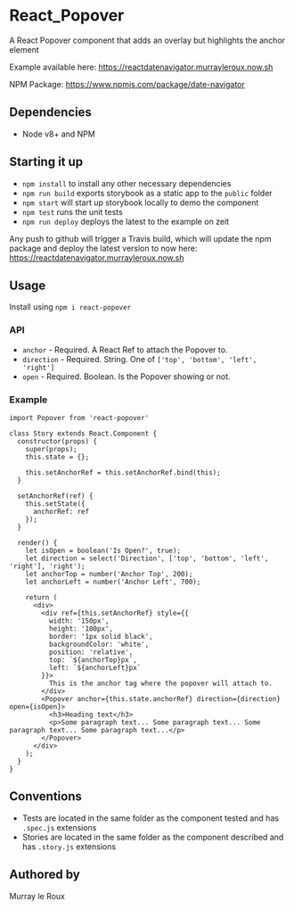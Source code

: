 # React_Popover
A React Popover component that adds an overlay but highlights the anchor element

Example available here: https://reactdatenavigator.murrayleroux.now.sh

NPM Package: https://www.npmjs.com/package/date-navigator

## Dependencies

* Node v8+ and NPM

## Starting it up

* `npm install` to install any other necessary dependencies
* `npm run build` exports storybook as a static app to the `public` folder
* `npm start` will start up storybook locally to demo the component
* `npm test` runs the unit tests
* `npm run deploy` deploys the latest to the example on zeit

Any push to github will trigger a Travis build, which will update the npm package and deploy the latest version to now here: https://reactdatenavigator.murrayleroux.now.sh

## Usage

Install using `npm i react-popover`

### API

* `anchor` - Required. A React Ref to attach the Popover to.
* `direction` - Required. String. One of `['top', 'bottom', 'left', 'right']`
* `open` - Required. Boolean. Is the Popover showing or not.

### Example

```
import Popover from 'react-popover'

class Story extends React.Component {
  constructor(props) {
    super(props);
    this.state = {};

    this.setAnchorRef = this.setAnchorRef.bind(this);
  }

  setAnchorRef(ref) {
    this.setState({
      anchorRef: ref
    });
  }

  render() {
    let isOpen = boolean('Is Open?', true);
    let direction = select('Direction', ['top', 'bottom', 'left', 'right'], 'right');
    let anchorTop = number('Anchor Top', 200);
    let anchorLeft = number('Anchor Left', 700);

    return (
      <div>
        <div ref={this.setAnchorRef} style={{
          width: '150px',
          height: '100px',
          border: '1px solid black',
          backgroundColor: 'white',
          position: 'relative',
          top: `${anchorTop}px`,
          left: `${anchorLeft}px`
        }}>
          This is the anchor tag where the popover will attach to.
        </div>
        <Popover anchor={this.state.anchorRef} direction={direction} open={isOpen}>
          <h3>Heading text</h3>
          <p>Some paragraph text... Some paragraph text... Some paragraph text... Some paragraph text...</p>
        </Popover>
      </div>
    );
  }
}
```

## Conventions

* Tests are located in the same folder as the component tested and has `.spec.js` extensions
* Stories are located in the same folder as the component described and has `.story.js` extensions

## Authored by
Murray le Roux
